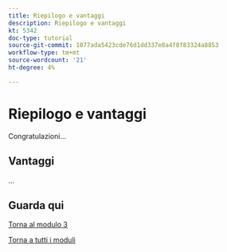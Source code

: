 ```yaml
---
title: Riepilogo e vantaggi
description: Riepilogo e vantaggi
kt: 5342
doc-type: tutorial
source-git-commit: 1077ada5423cde76d1dd337e8a4f8f83324a8853
workflow-type: tm+mt
source-wordcount: '21'
ht-degree: 4%

---
```


# Riepilogo e vantaggi

Congratulazioni...

## Vantaggi

...

## Guarda qui


[Torna al modulo 3](./rtcdp.md)

[Torna a tutti i moduli](../../../overview.md)
